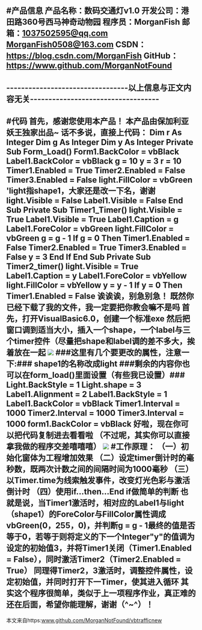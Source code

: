 #产品信息
产品名称：数码交通灯v1.0
开发公司：港田路360号西马神奇动物园
程序员：MorganFish
邮箱：1037502595@qq.com
     MorganFish0508@163.com
CSDN：https://blog.csdn.com/MorganFish
GitHub：https://www.github.com/MorganNotFound
------------------------------------------------------------------------------------------
---------------------------------以上信息与正文内容无关-----------------------------------
------------------------------------------------------------------------------------------
#代码
首先，感谢您使用本产品！
本产品由保加利亚妖王独家出品~
话不多说，直接上代码：
Dim r As Integer
Dim g As Integer
Dim y As Integer
Private Sub Form_Load()
Form1.BackColor = vbBlack
Label1.BackColor = vbBlack
g = 10
y = 3
r = 10
Timer1.Enabled = True
Timer2.Enabled = False
Timer3.Enabled = False
light.FillColor = vbGreen   'light指shape1，大家还是改一下名，谢谢
light.Visible = False
Label1.Visible = False
End Sub
Private Sub Timer1_Timer()
light.Visible = True
Label1.Visible = True
Label1.Caption = g
Label1.ForeColor = vbGreen
light.FillColor = vbGreen
g = g - 1
If g = 0 Then
Timer1.Enabled = False
Timer2.Enabled = True
Timer3.Enabled = False
y = 3
End If
End Sub
Private Sub Timer2_timer()
light.Visible = True
Label1.Caption = y
Label1.ForeColor = vbYellow
light.FillColor = vbYellow
y = y - 1
If y = 0 Then
Timer1.Enabled = False
诶诶诶，别急别急！
既然你已经下载了我的文件，我一定要把你教会嘛不是吗
首先，打开VisualBasic6.0，创建一个标准exe
然后把窗口调到适当大小，插入一个shape，一个label与三个timer控件（尽量把shape和label调的差不多大，挨着放在一起
![](http://m.qpic.cn/psc?/cfc1fd56-f474-498f-adcb-b6fd8951402d/45NBuzDIW489QBoVep5mcSm9OTgUHy.wwbFwVM1Qzv5VMwo3juBSCJyL22bKxxrKWPkXrHyU*xhDAMCjX.7yjN392OgjW0uZk5dbe8Ag0dA!/b&bo=RgH*AAAAAAADF4o!&rf=viewer_4)
###这里有几个要更改的属性，注意一下:###
shape1的名称改成light
###剩余的内容你也可以在form_load()里面设置（有些我已设置）###
Light.BackStyle = 1
Light.shape = 3
Label1.Alignment = 2
Label1.BackStyle = 1
Label1.BackColor = vbBlack
Timer1.Interval = 1000
Timer2.Interval = 1000
Timer3.Interval = 1000
form1.BackColor = vbBlack
好啦，现在你可以把代码复制进去看看啦
（不过呢，其实你可以直接拿我做的程序交差嘻嘻嘻）
![](http://m.qpic.cn/psc?/cfc1fd56-f474-498f-adcb-b6fd8951402d/45NBuzDIW489QBoVep5mcSm9OTgUHy.wwbFwVM1Qzv5MQHE6meKrSO*DvCgH.KhqulOoVEJpO8V6nFcLtCEvY.LoDVkHMZsZaIzahfIms*k!/b&bo=SAEBAQAAAAADF3s!&rf=viewer_4)
#工作原理：
（一）初始化窗体为工程增加效果
（二）设定timer倒计时的毫秒数，既两次计数之间的间隔时间为1000毫秒
（三）以Timer.time为线索触发事件，改变灯光色彩与激活倒计时
（四）使用if…then…End if做简单的判断
也就是说，当Timer1激活时，相对应的Label1与light（shape1）的ForeColor与FillColor属性调成vbGreen(0，255，0)，并判断g = g - 1最终的值是否等于0，若等于则将定义的下一个Integer"y"的值调为设定的初始值3，并将Timer1关闭（Timer1.Enabled = False），同时激活Timer2（Timer2.Enabled = True）
同理得Timer2，3激活时，调整控件属性，设定初始值，并同时打开下一Timer，使其进入循环
其实这个程序很简单，类似于上一项程序作业，真正难的还在后面，希望你能理解，谢谢（^~^）！
----------------------------------------------------------
本文来自https:www.github.com/MorganNotFound/vbtrafficnew
